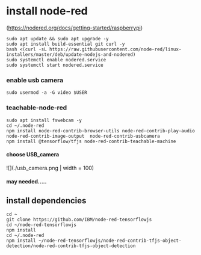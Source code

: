 # install node-red 

(https://nodered.org/docs/getting-started/raspberrypi)
```
sudo apt update && sudo apt upgrade -y
sudo apt install build-essential git curl -y
bash <(curl -sL https://raw.githubusercontent.com/node-red/linux-installers/master/deb/update-nodejs-and-nodered)
sudo systemctl enable nodered.service
sudo systemctl start nodered.service
```
### enable usb camera
```
sudo usermod -a -G video $USER

```

### teachable-node-red
```
sudo apt install fswebcam -y
cd ~/.node-red
npm install node-red-contrib-browser-utils node-red-contrib-play-audio node-red-contrib-image-output  node-red-contrib-usbcamera  
npm install @tensorflow/tfjs node-red-contrib-teachable-machine
```

#### choose USB_camera
![](./usb_camera.png | width = 100)


#### may needed.....

## install dependencies
```
cd ~
git clone https://github.com/IBM/node-red-tensorflowjs
cd ~/node-red-tensorflowjs
npm install
cd ~/.node-red
npm install ~/node-red-tensorflowjs/node-red-contrib-tfjs-object-detection/node-red-contrib-tfjs-object-detection

